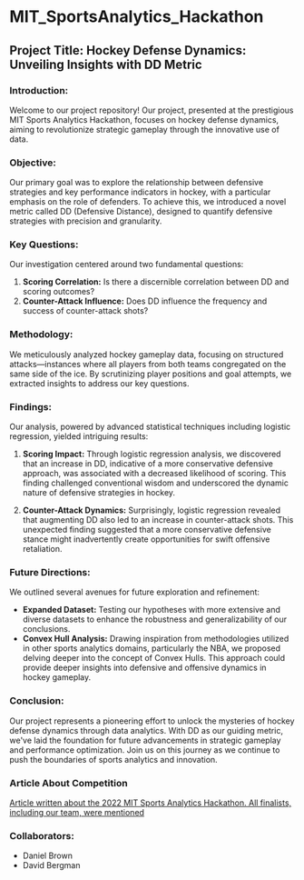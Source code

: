 # MIT_SportsAnalytics_Hackathon

## Project Title: Hockey Defense Dynamics: Unveiling Insights with DD Metric

### Introduction:
Welcome to our project repository! Our project, presented at the prestigious MIT Sports Analytics Hackathon, focuses on hockey defense dynamics, aiming to revolutionize strategic gameplay through the innovative use of data.

### Objective:
Our primary goal was to explore the relationship between defensive strategies and key performance indicators in hockey, with a particular emphasis on the role of defenders. To achieve this, we introduced a novel metric called DD (Defensive Distance), designed to quantify defensive strategies with precision and granularity.

### Key Questions:
Our investigation centered around two fundamental questions:

1. **Scoring Correlation:** Is there a discernible correlation between DD and scoring outcomes?
2. **Counter-Attack Influence:** Does DD influence the frequency and success of counter-attack shots?

### Methodology:
We meticulously analyzed hockey gameplay data, focusing on structured attacks—instances where all players from both teams congregated on the same side of the ice. By scrutinizing player positions and goal attempts, we extracted insights to address our key questions.

### Findings:
Our analysis, powered by advanced statistical techniques including logistic regression, yielded intriguing results:

1. **Scoring Impact:** Through logistic regression analysis, we discovered that an increase in DD, indicative of a more conservative defensive approach, was associated with a decreased likelihood of scoring. This finding challenged conventional wisdom and underscored the dynamic nature of defensive strategies in hockey.

2. **Counter-Attack Dynamics:** Surprisingly, logistic regression revealed that augmenting DD also led to an increase in counter-attack shots. This unexpected finding suggested that a more conservative defensive stance might inadvertently create opportunities for swift offensive retaliation.

### Future Directions:
We outlined several avenues for future exploration and refinement:

- **Expanded Dataset:** Testing our hypotheses with more extensive and diverse datasets to enhance the robustness and generalizability of our conclusions.
- **Convex Hull Analysis:** Drawing inspiration from methodologies utilized in other sports analytics domains, particularly the NBA, we proposed delving deeper into the concept of Convex Hulls. This approach could provide deeper insights into defensive and offensive dynamics in hockey gameplay.

### Conclusion:
Our project represents a pioneering effort to unlock the mysteries of hockey defense dynamics through data analytics. With DD as our guiding metric, we've laid the foundation for future advancements in strategic gameplay and performance optimization. Join us on this journey as we continue to push the boundaries of sports analytics and innovation. 

### Article About Competition
[Article written about the 2022 MIT Sports Analytics Hackathon. All finalists, including our team, were mentioned](https://bayesianops.medium.com/winning-the-mit-sloan-sports-analytics-2022-hackathon-2df76667be73)

### Collaborators:
- Daniel Brown
- David Bergman

